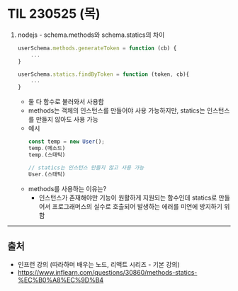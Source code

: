# TIL 230525 (목)

1. nodejs - schema.methods와 schema.statics의 차이
    ```javascript
    userSchema.methods.generateToken = function (cb) {
        ...
    }

    userSchema.statics.findByToken = function (token, cb){
        ...
    }
    ```
    - 둘 다 함수로 불러와서 사용함
    - methods는 객체의 인스턴스를 만들어야 사용 가능하지만, statics는 인스턴스를 만들지 않아도 사용 가능
    - 예시
        ```javascript
        const temp = new User();
        temp.(메소드)
        temp.(스태틱)

        // statics는 인스턴스 만들지 않고 사용 가능
        User.(스태틱)
        ```
    - methods를 사용하는 이유는?
        - 인스턴스가 존재해야만 기능이 원활하게 지원되는 함수인데 statics로 만들어서 프로그래머스의 실수로 호출되어 발생하는 에러를 미연에 방지하기 위함
---
## 출처
- 인프런 강의 (따라하며 배우는 노드, 리액트 시리즈 - 기본 강의)
- https://www.inflearn.com/questions/30860/methods-statics-%EC%B0%A8%EC%9D%B4